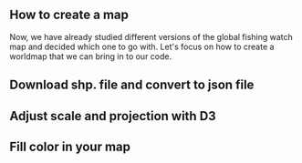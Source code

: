 ## How to create a map
Now, we have already studied different versions of the global fishing watch map and decided which one to go with. Let's focus on how to create a worldmap that we can bring in to our code.

## Download shp. file and convert to json file

## Adjust scale and projection with D3

## Fill color in your map



